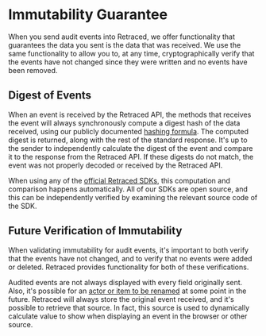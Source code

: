 # Immutability Guarantee

When you send audit events into Retraced, we offer functionality that guarantees the data you sent is the data that was received. We use the same functionality to allow you to, at any time, cryptographically verify that the events have not changed since they were written and no events have been removed.

## Digest of Events

When an event is received by the Retraced API, the methods that receives the event will always synchronously compute a digest hash of the data received, using our publicly documented [hashing formula](/docs/retraced/architecture/hashing-formula). The computed digest is returned, along with the rest of the standard response. It's up to the sender to independently calculate the digest of the event and compare it to the response from the Retraced API. If these digests do not match, the event was not properly decoded or received by the Retraced API.

When using any of the [official Retraced SDKs](/docs/retraced/sdks/available-sdks), this computation and comparison happens automatically. All of our SDKs are open source, and this can be independently verified by examining the relevant source code of the SDK.

## Future Verification of Immutability

When validating immutability for audit events, it's important to both verify that the events have not changed, and to verify that no events were added or deleted. Retraced provides functionality for both of these verifications.

Audited events are not always displayed with every field originally sent. Also, it's possible for an [actor or item to be renamed](/docs/retraced/getting-started/renaming-properties) at some point in the future. Retraced will always store the original event received, and it's possible to retrieve that source. In fact, this source is used to dynamically calculate value to show when displaying an event in the browser or other source.
